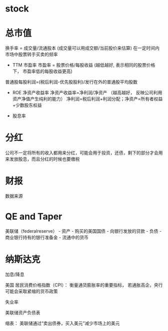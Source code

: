 

# stock

# 总市值

换手率 = 成交量/流通股本
(成交量可以用成交额/当前股价来估算)
在一定时间内市场中股票转手买卖的频率

- TTM 市盈率
市盈率 = 股票价格/每股收益 (越低越好, 表示相同的股票价格下， 市盈率低的每股收益更高)

普通股每股利润=(税后利润-优先股股利)/发行在外的普通股平均股数

- ROE 净资产收益率 
净资产收益率=净利润/净资产 （越高越好， 反映公司利用资产净值产生纯利的能力）
净利润=税后利润+利润分配；净资产=所有者权益+少数股东权益

- 股息率
  
# 分红
公司不一定将所有的收入都用来分红，可能会用于投资，还债，剩下的部分才会用来发放股息，而且分红的时候也要缴税

# 财报
数据来源



# QE and Taper
美联储（federalreserve）
    - 资产
      - 购买的美国国债
      - 向银行发放的贷款
    - 负债
      - 商业银行持有的银行准备金
      - 流通中的货币


# 纳斯达克

加息/降息

美国 居民消费价格指数（CPI）： 衡量通货膨胀率的重要指标， 若通胀高企，央行可能会采取紧缩的货币政策

失业率

美联储资产负债表

缩表： 美联储通过“卖出债券，买入美元”减少市场上的美元
